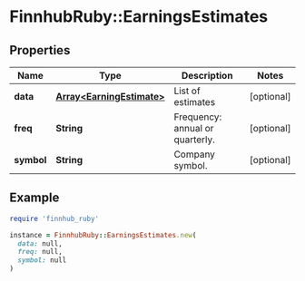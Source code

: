 # FinnhubRuby::EarningsEstimates

## Properties

| Name | Type | Description | Notes |
| ---- | ---- | ----------- | ----- |
| **data** | [**Array&lt;EarningEstimate&gt;**](EarningEstimate.md) | List of estimates | [optional] |
| **freq** | **String** | Frequency: annual or quarterly. | [optional] |
| **symbol** | **String** | Company symbol. | [optional] |

## Example

```ruby
require 'finnhub_ruby'

instance = FinnhubRuby::EarningsEstimates.new(
  data: null,
  freq: null,
  symbol: null
)
```

